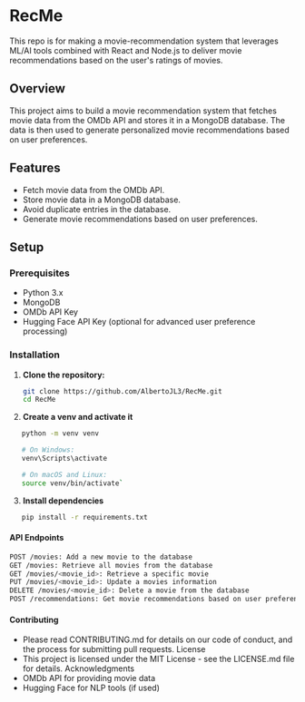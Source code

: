 # RecMe
This repo is for making a movie-recommendation system that leverages ML/AI tools combined with React and Node.js to deliver movie recommendations based on the user's ratings of movies. 

## Overview
This project aims to build a movie recommendation system that fetches movie data from the OMDb API and stores it in a MongoDB database. The data is then used to generate personalized movie recommendations based on user preferences.

## Features
- Fetch movie data from the OMDb API.
- Store movie data in a MongoDB database.
- Avoid duplicate entries in the database.
- Generate movie recommendations based on user preferences.

## Setup

### Prerequisites
- Python 3.x
- MongoDB
- OMDb API Key
- Hugging Face API Key (optional for advanced user preference processing)

### Installation
1. **Clone the repository:**
   ```bash
   git clone https://github.com/AlbertoJL3/RecMe.git
   cd RecMe

2. **Create a venv and activate it**
```bash
   python -m venv venv

   # On Windows:
   venv\Scripts\activate

   # On macOS and Linux:
   source venv/bin/activate`
   ```
3. **Install dependencies**
```bash
   pip install -r requirements.txt
   ```

#### API Endpoints
```  bash
POST /movies: Add a new movie to the database
GET /movies: Retrieve all movies from the database
GET /movies/<movie_id>: Retrieve a specific movie
PUT /movies/<movie_id>: Update a movies information
DELETE /movies/<movie_id>: Delete a movie from the database
POST /recommendations: Get movie recommendations based on user preferences
```
#### Contributing
- Please read CONTRIBUTING.md for details on our code of conduct, and the process for submitting pull requests.
License
- This project is licensed under the MIT License - see the LICENSE.md file for details.
Acknowledgments
- OMDb API for providing movie data
- Hugging Face for NLP tools (if used)